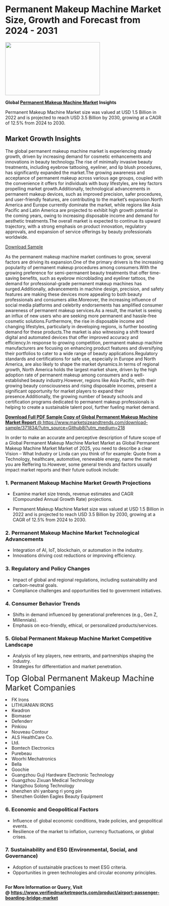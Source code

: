 <H1>Permanent Makeup Machine Market Size, Growth and Forecast from 2024 - 2031</H1><img class="aligncenter size-medium wp-image-584254" src="https://thirdeyenews.in/wp-content/uploads/2024/09/Global-Market-Research-300x168.jpeg" alt="" width="300" height="168" /><p><strong>Global&nbsp;<a href="https://www.marketsizeandtrends.com/download-sample/371834/?utm_source=Github8j?utm_medium=218">Permanent Makeup Machine Market</a> Insights</strong></p><p>Permanent Makeup Machine Market size was valued at USD 1.5 Billion in 2022 and is projected to reach USD 3.5 Billion by 2030, growing at a CAGR of 12.5% from 2024 to 2030.</p><p><h2>Market Growth Insights</h2> <p>The global permanent makeup machine market is experiencing steady growth, driven by increasing demand for cosmetic enhancements and innovations in beauty technology.The rise of minimally invasive beauty treatments, including eyebrow tattooing, eyeliner, and lip blush procedures, has significantly expanded the market.The growing awareness and acceptance of permanent makeup across various age groups, coupled with the convenience it offers for individuals with busy lifestyles, are key factors propelling market growth.Additionally, technological advancements in permanent makeup devices, such as improved precision, safer procedures, and user-friendly features, are contributing to the market’s expansion.North America and Europe currently dominate the market, while regions like Asia Pacific and Latin America are projected to exhibit high growth potential in the coming years, owing to increasing disposable income and demand for aesthetic treatments.The overall market is expected to continue its upward trajectory, with a strong emphasis on product innovation, regulatory approvals, and expansion of service offerings by beauty professionals worldwide.</p> <p><a href="sample-link">Download Sample</a></p> <p>As the permanent makeup machine market continues to grow, several factors are driving its expansion.One of the primary drivers is the increasing popularity of permanent makeup procedures among consumers.With the growing preference for semi-permanent beauty treatments that offer time-saving benefits, such as eyebrow microblading and eyeliner tattoos, the demand for professional-grade permanent makeup machines has surged.Additionally, advancements in machine design, precision, and safety features are making these devices more appealing to both beauty professionals and consumers alike.Moreover, the increasing influence of social media platforms and celebrity endorsements has amplified consumer awareness of permanent makeup services.As a result, the market is seeing an influx of new users who are seeking more permanent and hassle-free cosmetic solutions.Furthermore, the rise in disposable income and changing lifestyles, particularly in developing regions, is further boosting demand for these products.The market is also witnessing a shift toward digital and automated devices that offer improved accuracy and efficiency.In response to growing competition, permanent makeup machine manufacturers are focusing on enhancing product features and diversifying their portfolios to cater to a wide range of beauty applications.Regulatory standards and certifications for safe use, especially in Europe and North America, are also likely to shape the market dynamics.In terms of regional growth, North America holds the largest market share, driven by the high adoption rate of permanent makeup among consumers and a well-established beauty industry.However, regions like Asia Pacific, with their growing beauty consciousness and rising disposable incomes, present a significant opportunity for market players to expand their presence.Additionally, the growing number of beauty schools and certification programs dedicated to permanent makeup professionals is helping to create a sustainable talent pool, further fueling market demand.</p> <p><a href="more-link"></p><p><span class=""><strong>Download Full PDF Sample Copy of Global Permanent Makeup Machine Market Report</strong> @ <a href="https://www.marketsizeandtrends.com/download-sample/371834/?utm_source=Github8j?utm_medium=218" target="_blank">https://www.marketsizeandtrends.com/download-sample/371834/?utm_source=Github8j?utm_medium=218</a></span></p><p>In order to make an accurate and perceptive description of future scope of a Global&nbsp;Permanent Makeup Machine Market Market as Global&nbsp;Permanent Makeup Machine Market Market of 2025, you need to describe a clear Vision &ndash; What Industry or Linda can you think of for example: Quote from a Technology, healthcare, automotive, renewable energy, name the market you are Reffering to.However, some general trends and factors usually impact market reports and their future outlook include:</p><h3>1.&nbsp;<strong>Permanent Makeup Machine Market Growth Projections</strong></h3><ul><li>Examine market size trends, revenue estimates and CAGR (Compounded Annual Growth Rate) projections.</li><li><p>Permanent Makeup Machine Market size was valued at USD 1.5 Billion in 2022 and is projected to reach USD 3.5 Billion by 2030, growing at a CAGR of 12.5% from 2024 to 2030.</p></li></ul><h3>2.&nbsp;<strong>Permanent Makeup Machine Market Technological Advancements</strong></h3><ul><li>Integration of AI, IoT, blockchain, or automation in the industry.</li><li>Innovations driving cost reductions or improving efficiency.</li></ul><h3>3.&nbsp;<strong>Regulatory and Policy Changes</strong></h3><ul><li>Impact of global and regional regulations, including sustainability and carbon-neutral goals.</li><li>Compliance challenges and opportunities tied to government initiatives.</li></ul><h3>4.&nbsp;<strong>Consumer Behavior Trends</strong></h3><ul><li>Shifts in demand influenced by generational preferences (e.g., Gen Z, Millennials).</li><li>Emphasis on eco-friendly, ethical, or personalized products/services.</li></ul><h3>5.&nbsp;<strong>Global Permanent Makeup Machine Market Competitive Landscape</strong></h3><ul><li>Analysis of key players, new entrants, and partnerships shaping the industry.</li><li>Strategies for differentiation and market penetration.</li></ul><p data-pm-slice="1 1 []"><span style="color: inherit; font-family: inherit; font-size: 25px;">Top Global Permanent Makeup Machine Market Companies</span></p><div class="" data-test-id=""><p><li>FK Irons</li><li> LITHUANIAN IRONS</li><li> Kwadron</li><li> Biomaser</li><li> Defenderr</li><li> Pinkiou</li><li> Nouveau Contour</li><li> ALS HealthCare Co.</li><li> Ltd.</li><li> Bomtech Electronics</li><li> Purebeau</li><li> Woorhi Mechatronics</li><li> Bella</li><li> Goochie</li><li> Guangzhou Guji Hardware Electronic Technology</li><li> Guangzhou Zixuan Medical Technology</li><li> Hangzhou Solong Technology</li><li> shenzhen shi yanbang ri yong pin</li><li> Shenzhen Golden Eagles Beauty Equipment</li></p></div><h3>6.&nbsp;<strong>Economic and Geopolitical Factors</strong></h3><ul><li>Influence of global economic conditions, trade policies, and geopolitical events.</li><li>Resilience of the market to inflation, currency fluctuations, or global crises.</li></ul><h3>7.&nbsp;<strong>Sustainability and ESG (Environmental, Social, and Governance)</strong></h3><ul><li>Adoption of sustainable practices to meet ESG criteria.</li><li>Opportunities in green technologies and circular economy principles.</li></ul><h2><strong style="font-size: 14px;">For More Information or Query, Visit @&nbsp;</strong><a style="background-color: #ffffff; font-size: 14px;" href="https://www.marketsizeandtrends.com/report/permanent-makeup-machine-market/" target="_blank">https://www.verifiedmarketreports.com/product/airport-passenger-boarding-bridge-market</a></h2>